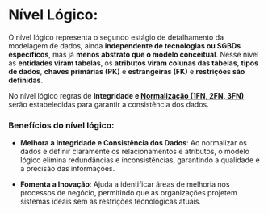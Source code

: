 # Nível Lógico:  

O nível lógico representa o segundo estágio de detalhamento da modelagem de dados, ainda **independente de tecnologias ou SGBDs específicos**, mas já **menos abstrato que o modelo conceitual**.
Nesse nível as **entidades viram tabelas**, os **atributos viram colunas das tabelas**, **tipos de dados**, **chaves primárias (PK)** e **estrangeiras (FK)** e **restrições são definidas**. 

No nível lógico regras de **Integridade e [Normalização (1FN, 2FN, 3FN)](colocarOLinkDoResumoSobreNormalizaçao)** serão estabelecidas para garantir a consistência dos dados.   

### Benefícios do nível lógico:  

- **Melhora a Integridade e Consistência dos Dados**:
Ao normalizar os dados e definir claramente os relacionamentos e atributos, o modelo lógico elimina redundâncias e inconsistências, garantindo a qualidade e a precisão das informações.

- **Fomenta a Inovação**:
Ajuda a identificar áreas de melhoria nos processos de negócio, permitindo que as organizações projetem sistemas ideais sem as restrições tecnológicas atuais. 
